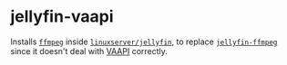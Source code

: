 # jellyfin-vaapi

Installs [`ffmpeg`](https://packages.ubuntu.com/focal/ffmpeg) inside [`linuxserver/jellyfin`](https://hub.docker.com/r/linuxserver/jellyfin), to replace [`jellyfin-ffmpeg`](https://github.com/jellyfin/jellyfin-ffmpeg) since it doesn't deal with [VAAPI](https://en.wikipedia.org/wiki/Video_Acceleration_API) correctly.
